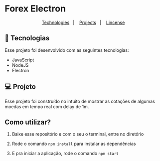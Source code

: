 # Forex Electron

<p align="center">
  <a href="#-tecnologias">Technologies</a>&nbsp;&nbsp;&nbsp;|&nbsp;&nbsp;&nbsp;
  <a href="#-projeto">Projects</a>&nbsp;&nbsp;&nbsp;|&nbsp;&nbsp;&nbsp;
  <a href="#memo-licença">Lincense</a>
</p>

## 🚀 Tecnologias
Esse projeto foi desenvolvido com as seguintes tecnologias:

- JavaScript
- NodeJS
- Electron

##  💻 Projeto
Esse projeto foi construído no intuito de mostrar as cotações de algumas moedas em tempo real com delay de 1m.

## Como utilizar?

1. Baixe esse repositório e com o seu o terminal, entre no diretório

2. Rode o comando `npm install` para instalar as dependências

3. E pra iniciar a aplicação, rode o comando `npm start` 



